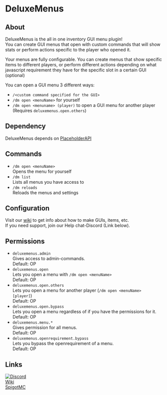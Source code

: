 # DeluxeMenus
## About
DeluxeMenus is the all in one inventory GUI menu plugin!  
You can create GUI menus that open with custom commands that will show stats or perform actions specific to the player who opened it.

Your menus are fully configurable. You can create menus that show specific items to different players, or perform different actions depending on what javascript requirement they have for the specific slot in a certain GUI (optional)

You can open a GUI menu 3 different ways:
* `/<custom command specified for the GUI>`
* `/dm open <menuName>` for yourself
* `/dm open <menuname> (player)` to open a GUI menu for another player (Requires `deluxemenus.open.others`)

## Dependency
DeluxeMenus depends on [PlaceholderAPI](https://www.spigotmc.org/resources/placeholderapi.6245/)

## Commands
* `/dm open <menuName>`  
Opens the menu <menuName> for yourself  
* `/dm list`  
Lists all menus you have access to  
* `/dm reloads`  
Reloads the menus and settings

## Configuration
Visit our [wiki](https://github.com/help-chat/DeluxeMenus/wiki) to get info about how to make GUIs, items, etc.  
If you need support, join our Help chat-Discord (Link below).

## Permissions
* `deluxemenus.admin`  
Gives access to admin-commands.  
Default: OP
* `deluxemenus.open`  
Lets you open a menu with `/dm open <menuName>`  
Default: OP
* `deluxemenus.open.others`  
Lets you open a menu for another player (`/dm open <menuName> [player]`)  
Default: OP
* `deluxemenus.open.bypass`  
Lets you open a menu regardless of if you have the permissions for it.  
Default: OP
* `deluxemenus.menu.*`  
Gives permission for all menus.  
Default: OP
* `deluxemenus.openrequirement.bypass`  
Lets you bypass the openrequirement of a menu.  
Default: OP

## Links
<a href="https://discord.gg/FtArYRQ" target="_blank"><img src="https://discordapp.com/api/guilds/164280494874165248/embed.png" alt="Discord"></a>  
[Wiki](https://wiki.helpch.at/clips-plugins/deluxemenus)  
[SpigotMC](https://www.spigotmc.org/resources/deluxemenus.11734/)
